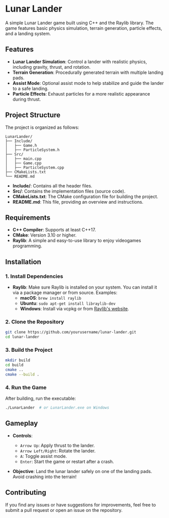 # Lunar Lander

A simple Lunar Lander game built using C++ and the Raylib library. The game features basic physics simulation, terrain generation, particle effects, and a landing system.

## Features

- **Lunar Lander Simulation**: Control a lander with realistic physics, including gravity, thrust, and rotation.
- **Terrain Generation**: Procedurally generated terrain with multiple landing pads.
- **Assist Mode**: Optional assist mode to help stabilize and guide the lander to a safe landing.
- **Particle Effects**: Exhaust particles for a more realistic appearance during thrust.

## Project Structure

The project is organized as follows:

```
LunarLander/
├── Include/
│   ├── Game.h
│   ├── ParticleSystem.h
├── Src/
│   ├── main.cpp
│   ├── Game.cpp
│   ├── ParticleSystem.cpp
├── CMakeLists.txt
└── README.md
```

- **Include/**: Contains all the header files.
- **Src/**: Contains the implementation files (source code).
- **CMakeLists.txt**: The CMake configuration file for building the project.
- **README.md**: This file, providing an overview and instructions.

## Requirements

- **C++ Compiler**: Supports at least C++17.
- **CMake**: Version 3.10 or higher.
- **Raylib**: A simple and easy-to-use library to enjoy videogames programming.

## Installation

### 1. Install Dependencies

- **Raylib**: Make sure Raylib is installed on your system. You can install it via a package manager or from source. Examples:
  - **macOS**: `brew install raylib`
  - **Ubuntu**: `sudo apt-get install libraylib-dev`
  - **Windows**: Install via vcpkg or from [Raylib's website](https://www.raylib.com/).

### 2. Clone the Repository

```bash
git clone https://github.com/yourusername/lunar-lander.git
cd lunar-lander
```

### 3. Build the Project

```bash
mkdir build
cd build
cmake ..
cmake --build .
```

### 4. Run the Game

After building, run the executable:

```bash
./LunarLander  # or LunarLander.exe on Windows
```

## Gameplay

- **Controls**:
  - `Arrow Up`: Apply thrust to the lander.
  - `Arrow Left/Right`: Rotate the lander.
  - `A`: Toggle assist mode.
  - `Enter`: Start the game or restart after a crash.

- **Objective**: Land the lunar lander safely on one of the landing pads. Avoid crashing into the terrain!

## Contributing

If you find any issues or have suggestions for improvements, feel free to submit a pull request or open an issue on the repository.


